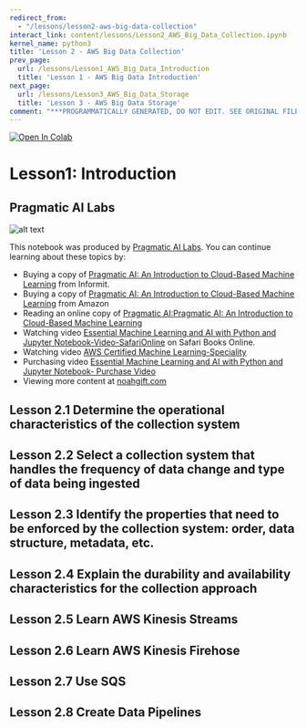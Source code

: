 ```yaml
---
redirect_from:
  - "/lessons/lesson2-aws-big-data-collection"
interact_link: content/lessons/Lesson2_AWS_Big_Data_Collection.ipynb
kernel_name: python3
title: 'Lesson 2 - AWS Big Data Collection'
prev_page:
  url: /lessons/Lesson1_AWS_Big_Data_Introduction
  title: 'Lesson 1 - AWS Big Data Introduction'
next_page:
  url: /lessons/Lesson3_AWS_Big_Data_Storage
  title: 'Lesson 3 - AWS Big Data Storage'
comment: "***PROGRAMMATICALLY GENERATED, DO NOT EDIT. SEE ORIGINAL FILES IN /content***"
---
```


<a href="https://colab.research.google.com/github/paiml/awsbigdata/blob/master/Lesson2_AWS_Big_Data_Collection.ipynb" target="_parent"><img src="https://colab.research.google.com/assets/colab-badge.svg" alt="Open In Colab"/></a>

# Lesson1:  Introduction

## Pragmatic AI Labs



![alt text](https://paiml.com/images/logo_with_slogan_white_background.png)

This notebook was produced by [Pragmatic AI Labs](https://paiml.com/).  You can continue learning about these topics by:

*   Buying a copy of [Pragmatic AI: An Introduction to Cloud-Based Machine Learning](http://www.informit.com/store/pragmatic-ai-an-introduction-to-cloud-based-machine-9780134863863) from Informit.
*   Buying a copy of  [Pragmatic AI: An Introduction to Cloud-Based Machine Learning](https://www.amazon.com/Pragmatic-AI-Introduction-Cloud-Based-Learning/dp/0134863860) from Amazon
*   Reading an online copy of [Pragmatic AI:Pragmatic AI: An Introduction to Cloud-Based Machine Learning](https://www.safaribooksonline.com/library/view/pragmatic-ai-an/9780134863924/)
*  Watching video [Essential Machine Learning and AI with Python and Jupyter Notebook-Video-SafariOnline](https://www.safaribooksonline.com/videos/essential-machine-learning/9780135261118) on Safari Books Online.
* Watching video [AWS Certified Machine Learning-Speciality](https://learning.oreilly.com/videos/aws-certified-machine/9780135556597)
* Purchasing video [Essential Machine Learning and AI with Python and Jupyter Notebook- Purchase Video](http://www.informit.com/store/essential-machine-learning-and-ai-with-python-and-jupyter-9780135261095)
*   Viewing more content at [noahgift.com](https://noahgift.com/)


## Lesson 2.1 Determine the operational characteristics of the collection system

## Lesson 2.2 Select a collection system that handles the frequency of data change and type of data being ingested

## Lesson 2.3 Identify the properties that need to be enforced by the collection system: order, data structure, metadata, etc.

## Lesson 2.4 Explain the durability and availability characteristics for the collection approach

## Lesson 2.5 Learn AWS Kinesis Streams

## Lesson 2.6 Learn AWS Kinesis Firehose

## Lesson 2.7 Use SQS

## Lesson 2.8 Create Data Pipelines
